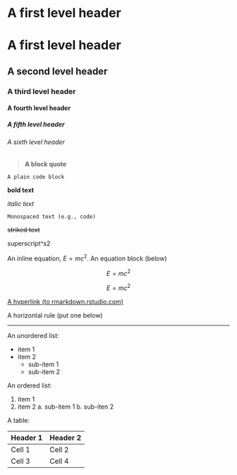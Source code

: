 # A first level header
# A first level header
## A second level header
### A third level header
#### A fourth level header
##### A fifth level header
###### A sixth level header
> **A block quote**
```
A plain code block 
```
**bold text**

*italic text*

`Monospaced text (e.g., code)`

~~striked text~~

superscript^s2

An inline equation, $E=mc^2$.
An equation block (below) 

$$ E=mc^2 $$

$$ E=mc^2 $$

[A hyperlink (to rmarkdown.rstudio.com)](http://rmarkdown.rstudio.com/)

A horizontal rule (put one below)

---

An unordered list:

- item 1
- item 2
    - sub-item 1
    - sub-item 2

An ordered list:

1. item 1
2. item 2
    a. sub-item 1
    b. sub-iten 2

A table:

| Header 1 | Header 2 |
|----------|----------|
| Cell 1   | Cell 2   |
| Cell 3   | Cell 4   |






